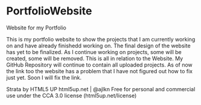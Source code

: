 # PortfolioWebsite
Website for my Portfolio

This is my portfolio website to show the projects that I am currently working on and have already finishedd working on. The final design of the website has yet to be finalized. 
As I continue working on projects, some will be created, some will be removed. 
This is all in relation to the Website. My GitHub Repository will continue to contain all uploaded projects.
As of now the link too the website has a problem that I have not figured out how to fix just yet.
Soon I will fix the link.


Strata by HTML5 UP
html5up.net | @ajlkn
Free for personal and commercial use under the CCA 3.0 license (html5up.net/license)
